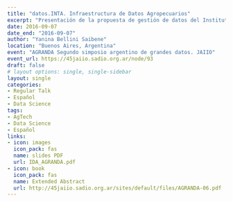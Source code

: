 ```yaml
---
title: "datos.INTA. Infraestructura de Datos Agropecuarios"
excerpt: "Presentación de la propuesta de gestión de datos del Instituto Nacional de Tecnología Agropecuaria"
date: 2016-09-07
date_end: "2016-09-07"
author: "Yanina Bellini Saibene"
location: "Buenos Aires, Argentina"
event: "AGRANDA Segundo simposio argentino de grandes datos. JAIIO"
event_url: https://45jaiio.sadio.org.ar/node/93
draft: false
# layout options: single, single-sidebar
layout: single
categories:
- Regular Talk
- Español
- Data Science
tags:
- AgTech
- Data Science
- Español
links:
- icon: images
  icon_pack: fas
  name: slides PDF
  url: IDA_AGRANDA.pdf
- icon: book
  icon_pack: fas
  name: Extended Abstract
  url: http://45jaiio.sadio.org.ar/sites/default/files/AGRANDA-06.pdf  
---
```


